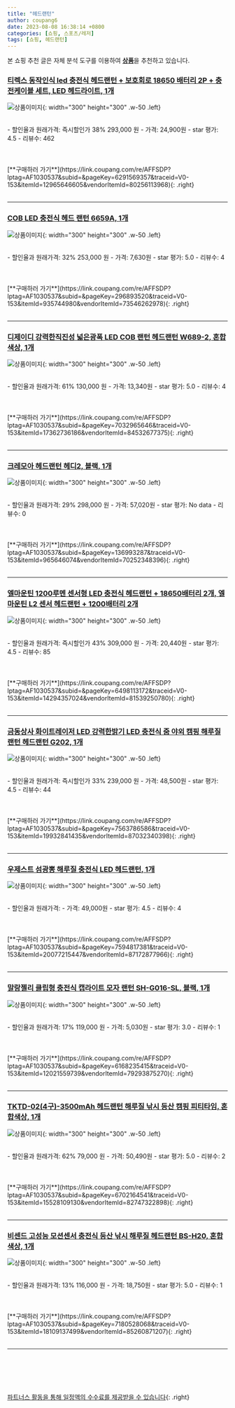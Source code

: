 ```yaml
---
title: "헤드랜턴"
author: coupang6
date: 2023-08-08 16:38:14 +0800
categories: [쇼핑, 스포츠/레저]
tags: [쇼핑, 헤드랜턴]
---
```


본 쇼핑 추천 글은 자체 분석 도구를 이용하여 [**상품**](https://link.coupang.com/a/bao1ui)을 추천하고 있습니다.

### [티렉스 동작인식 led 충전식 헤드랜턴 + 보호회로 18650 배터리 2P + 충전케이블 세트, LED 헤드라이트, 1개](https://link.coupang.com/re/AFFSDP?lptag=AF1030537&subid=&pageKey=6291569357&traceid=V0-153&itemId=12965646605&vendorItemId=80256113968)

![상품이미지](https://thumbnail8.coupangcdn.com/thumbnails/remote/230x230ex/image/vendor_inventory/4582/81ef3f4d97fb368bc8c2c4f13ac61db078a71b10171fb5b45d15c8216e55.jpg){: width="300" height="300" .w-50 .left}


<br>
- 할인율과 원래가격: 즉시할인가 38%  293,000   원
- 가격: 24,900원
- star 평가: 4.5
- 리뷰수: 462
<br>
<br>
<br>
<br>
[**구매하러 가기**](https://link.coupang.com/re/AFFSDP?lptag=AF1030537&subid=&pageKey=6291569357&traceid=V0-153&itemId=12965646605&vendorItemId=80256113968){: .right}
<br>
<br>

---

### [COB LED 충전식 헤드 랜턴 6659A, 1개](https://link.coupang.com/re/AFFSDP?lptag=AF1030537&subid=&pageKey=296893520&traceid=V0-153&itemId=935744980&vendorItemId=73546262978)

![상품이미지](https://thumbnail6.coupangcdn.com/thumbnails/remote/230x230ex/image/retail/images/2021/01/20/9/2/158c1796-4772-4749-aa4c-295e60e8e95d.jpg){: width="300" height="300" .w-50 .left}


<br>
- 할인율과 원래가격: 32%  253,000   원
- 가격: 7,630원
- star 평가: 5.0
- 리뷰수: 4
<br>
<br>
<br>
<br>
[**구매하러 가기**](https://link.coupang.com/re/AFFSDP?lptag=AF1030537&subid=&pageKey=296893520&traceid=V0-153&itemId=935744980&vendorItemId=73546262978){: .right}
<br>
<br>

---

### [디제이디 강력한직진성 넓은광폭 LED COB 랜턴 헤드랜턴 W689-2, 혼합색상, 1개](https://link.coupang.com/re/AFFSDP?lptag=AF1030537&subid=&pageKey=7032965646&traceid=V0-153&itemId=17362736186&vendorItemId=84532677375)

![상품이미지](https://thumbnail7.coupangcdn.com/thumbnails/remote/230x230ex/image/retail/images/2022/12/30/12/9/f4ccc8d9-6a04-469f-8ea4-4c9ec261f990.jpg){: width="300" height="300" .w-50 .left}


<br>
- 할인율과 원래가격: 61%  130,000   원
- 가격: 13,340원
- star 평가: 5.0
- 리뷰수: 4
<br>
<br>
<br>
<br>
[**구매하러 가기**](https://link.coupang.com/re/AFFSDP?lptag=AF1030537&subid=&pageKey=7032965646&traceid=V0-153&itemId=17362736186&vendorItemId=84532677375){: .right}
<br>
<br>

---

### [크레모아 헤드랜턴 헤디2, 블랙, 1개](https://link.coupang.com/re/AFFSDP?lptag=AF1030537&subid=&pageKey=136993287&traceid=V0-153&itemId=965646074&vendorItemId=70252348396)

![상품이미지](https://thumbnail6.coupangcdn.com/thumbnails/remote/230x230ex/image/retail/images/1207289317880484-7d359604-1240-4628-8373-3eb12fc3a1e6.jpg){: width="300" height="300" .w-50 .left}


<br>
- 할인율과 원래가격: 29%  298,000   원
- 가격: 57,020원
- star 평가: No data
- 리뷰수: 0
<br>
<br>
<br>
<br>
[**구매하러 가기**](https://link.coupang.com/re/AFFSDP?lptag=AF1030537&subid=&pageKey=136993287&traceid=V0-153&itemId=965646074&vendorItemId=70252348396){: .right}
<br>
<br>

---

### [엘마운틴 1200루멘 센서형 LED 충전식 헤드랜턴 + 18650배터리 2개, 엘마운틴 L2 센서 헤드랜턴 + 1200배터리 2개](https://link.coupang.com/re/AFFSDP?lptag=AF1030537&subid=&pageKey=6498113172&traceid=V0-153&itemId=14294357024&vendorItemId=81539250780)

![상품이미지](https://thumbnail7.coupangcdn.com/thumbnails/remote/230x230ex/image/vendor_inventory/61b2/b55951f566ada23c937edb2dfb16a17897eee901c82dc05a4b4ccd52a23c.jpg){: width="300" height="300" .w-50 .left}


<br>
- 할인율과 원래가격: 즉시할인가 43%  309,000   원
- 가격: 20,440원
- star 평가: 4.5
- 리뷰수: 85
<br>
<br>
<br>
<br>
[**구매하러 가기**](https://link.coupang.com/re/AFFSDP?lptag=AF1030537&subid=&pageKey=6498113172&traceid=V0-153&itemId=14294357024&vendorItemId=81539250780){: .right}
<br>
<br>

---

### [금동상사 화이트레이저 LED 강력한밝기 LED 충전식 줌 야외 캠핑 해루질 랜턴 헤드랜턴 G202, 1개](https://link.coupang.com/re/AFFSDP?lptag=AF1030537&subid=&pageKey=7563786586&traceid=V0-153&itemId=19932841435&vendorItemId=87032340398)

![상품이미지](https://thumbnail8.coupangcdn.com/thumbnails/remote/230x230ex/image/vendor_inventory/070c/b123e710eb62a9a6de03f5109f579f2d398587506322281aadf282b45bc3.png){: width="300" height="300" .w-50 .left}


<br>
- 할인율과 원래가격: 즉시할인가 33%  239,000   원
- 가격: 48,500원
- star 평가: 4.5
- 리뷰수: 44
<br>
<br>
<br>
<br>
[**구매하러 가기**](https://link.coupang.com/re/AFFSDP?lptag=AF1030537&subid=&pageKey=7563786586&traceid=V0-153&itemId=19932841435&vendorItemId=87032340398){: .right}
<br>
<br>

---

### [우제스트 섬광뽕 해루질 충전식 LED 헤드랜턴, 1개](https://link.coupang.com/re/AFFSDP?lptag=AF1030537&subid=&pageKey=7594817381&traceid=V0-153&itemId=20077215447&vendorItemId=87172877966)

![상품이미지](https://thumbnail10.coupangcdn.com/thumbnails/remote/230x230ex/image/vendor_inventory/cef9/0a5e2d08abffe59665859c9407c9ceda50976ab29523d412b4bb192bb799.png){: width="300" height="300" .w-50 .left}


<br>
- 할인율과 원래가격: 
- 가격: 49,000원
- star 평가: 4.5
- 리뷰수: 4
<br>
<br>
<br>
<br>
[**구매하러 가기**](https://link.coupang.com/re/AFFSDP?lptag=AF1030537&subid=&pageKey=7594817381&traceid=V0-153&itemId=20077215447&vendorItemId=87172877966){: .right}
<br>
<br>

---

### [말랑젤리 클립형 충전식 캡라이트 모자 랜턴 SH-G016-SL, 블랙, 1개](https://link.coupang.com/re/AFFSDP?lptag=AF1030537&subid=&pageKey=6168235415&traceid=V0-153&itemId=12021559739&vendorItemId=79293875270)

![상품이미지](https://thumbnail10.coupangcdn.com/thumbnails/remote/230x230ex/image/retail/images/3751550181358497-f41724f6-9d1a-42df-a704-3780dce6de95.jpg){: width="300" height="300" .w-50 .left}


<br>
- 할인율과 원래가격: 17%  119,000   원
- 가격: 5,030원
- star 평가: 3.0
- 리뷰수: 1
<br>
<br>
<br>
<br>
[**구매하러 가기**](https://link.coupang.com/re/AFFSDP?lptag=AF1030537&subid=&pageKey=6168235415&traceid=V0-153&itemId=12021559739&vendorItemId=79293875270){: .right}
<br>
<br>

---

### [TKTD-02(4구)-3500mAh 헤드랜턴 해루질 낚시 등산 캠핑 피티타임, 혼합색상, 1개](https://link.coupang.com/re/AFFSDP?lptag=AF1030537&subid=&pageKey=6702164541&traceid=V0-153&itemId=15528109130&vendorItemId=82747322898)

![상품이미지](https://thumbnail9.coupangcdn.com/thumbnails/remote/230x230ex/image/vendor_inventory/d9ec/7d58caaf6f425298db8cda27dce5e01d72e10a5ffeb73ea48a20a9b773ed.jpg){: width="300" height="300" .w-50 .left}


<br>
- 할인율과 원래가격: 62%  79,000   원
- 가격: 50,490원
- star 평가: 5.0
- 리뷰수: 2
<br>
<br>
<br>
<br>
[**구매하러 가기**](https://link.coupang.com/re/AFFSDP?lptag=AF1030537&subid=&pageKey=6702164541&traceid=V0-153&itemId=15528109130&vendorItemId=82747322898){: .right}
<br>
<br>

---

### [비센드 고성능 모션센서 충전식 등산 낚시 해루질 헤드랜턴 BS-H20, 혼합색상, 1개](https://link.coupang.com/re/AFFSDP?lptag=AF1030537&subid=&pageKey=7180528068&traceid=V0-153&itemId=18109137499&vendorItemId=85260871207)

![상품이미지](https://thumbnail7.coupangcdn.com/thumbnails/remote/230x230ex/image/rs_quotation_api/ucbwyodm/0948029291ee4a2299e9408b6572527a.jpg){: width="300" height="300" .w-50 .left}


<br>
- 할인율과 원래가격: 13%  116,000   원
- 가격: 18,750원
- star 평가: 5.0
- 리뷰수: 1
<br>
<br>
<br>
<br>
[**구매하러 가기**](https://link.coupang.com/re/AFFSDP?lptag=AF1030537&subid=&pageKey=7180528068&traceid=V0-153&itemId=18109137499&vendorItemId=85260871207){: .right}
<br>
<br>

---
<br><br><br><br><br> [파트너스 활동을 통해 일정액의 수수료를 제공받을 수 있습니다](https://link.coupang.com/a/bao1ui){: .right}